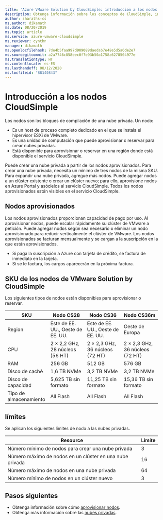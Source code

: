 ```yaml
---
title: 'Azure VMware Solution by CloudSimple: introducción a los nodos'
description: Obtenga información sobre los conceptos de CloudSimple, incluidos los nodos, los nodos aprovisionados, una nube privada y la solución de VMware de las SKU de los nodos de CloudSimple.
author: sharaths-cs
ms.author: dikamath
ms.date: 08/20/2019
ms.topic: article
ms.service: azure-vmware-cloudsimple
ms.reviewer: cynthn
manager: dikamath
ms.openlocfilehash: 7de4b5faa997d909089daedab7e48e5d5a6de2e7
ms.sourcegitcommit: a2a7746c858eec0f7e93b50a1758a6278504977e
ms.translationtype: HT
ms.contentlocale: es-ES
ms.lasthandoff: 08/12/2020
ms.locfileid: "88140843"
---
```

# <a name="cloudsimple-nodes-overview"></a>Introducción a los nodos CloudSimple

Los nodos son los bloques de compilación de una nube privada. Un nodo:

* Es un host de proceso completo dedicado en el que se instala el hipervisor ESXi de VMware.  
* Es una unidad de computación que puede aprovisionar o reservar para crear nubes privadas.
* Está disponible para aprovisionar o reservar en una región donde está disponible el servicio CloudSimple.

Puede crear una nube privada a partir de los nodos aprovisionados. Para crear una nube privada, necesita un mínimo de tres nodos de la misma SKU. Para expandir una nube privada, agregue más nodos.  Puede agregar nodos a un clúster existente o crear un clúster nuevo; para ello, aprovisione nodos en Azure Portal y asócielos al servicio CloudSimple.  Todos los nodos aprovisionados están visibles en el servicio CloudSimple.  

## <a name="provisioned-nodes"></a>Nodos aprovisionados

Los nodos aprovisionados proporcionan capacidad de pago por uso. Al aprovisionar nodos, puede escalar rápidamente su clúster de VMware a petición. Puede agregar nodos según sea necesario o eliminar un nodo aprovisionado para reducir verticalmente el clúster de VMware. Los nodos aprovisionados se facturan mensualmente y se cargan a la suscripción en la que están aprovisionados.

* Si paga la suscripción a Azure con tarjeta de crédito, se factura de inmediato en la tarjeta.
* Si se le factura, los cargos aparecerán en la próxima factura.

## <a name="vmware-solution-by-cloudsimple-nodes-sku"></a>SKU de los nodos de VMware Solution by CloudSimple

Los siguientes tipos de nodos están disponibles para aprovisionar o reservar.

| SKU           | Nodo CS28                 | Nodo CS36                 | Nodo CS36m                |
|---------------|-----------------------------|-----------------------------|-----------------------------|
| Region        | Este de EE. UU., Oeste de EE. UU.            | Este de EE. UU., Oeste de EE. UU.            | Oeste de Europa                 |
| CPU           | 2 × 2,2 GHz, 28 núcleos (56 HT) | 2 × 2,3 GHz, 36 núcleos (72 HT) | 2 × 2,3 GHz, 36 núcleos (72 HT) |
| RAM           | 256 GB                      | 512 GB                      | 576 GB                      |
| Disco de caché    | 1,6 TB NVMe                 | 3,2 TB NVMe                 | 3,2 TB NVMe                 |
| Disco de capacidad | 5,625 TB sin formato                | 11,25 TB sin formato                | 15,36 TB sin formato                |
| Tipo de almacenamiento  | All Flash                   | All Flash                   | All Flash                   |

## <a name="limits"></a>límites

Se aplican los siguientes límites de nodo a las nubes privadas.

| Resource | Límite |
|----------|-------|
| Número mínimo de nodos para crear una nube privada | 3 |
| Número máximo de nodos en un clúster en una nube privada | 16 |
| Número máximo de nodos en una nube privada | 64 |
| Número mínimo de nodos en un clúster nuevo | 3 |

## <a name="next-steps"></a>Pasos siguientes

* Obtenga información sobre cómo [aprovisionar nodos](create-nodes.md).
* Obtenga más información sobre las [nubes privadas](cloudsimple-private-cloud.md).
